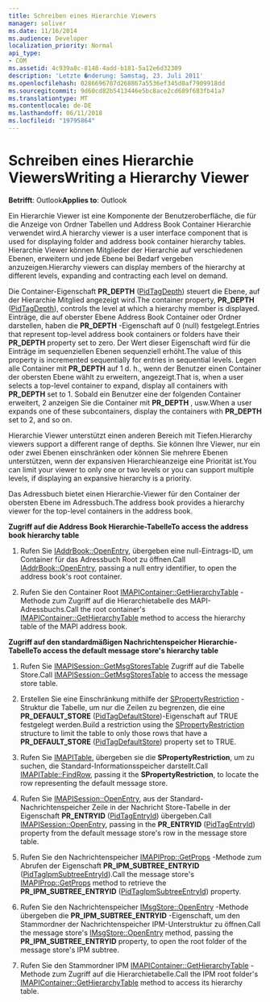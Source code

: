 ```yaml
---
title: Schreiben eines Hierarchie Viewers
manager: soliver
ms.date: 11/16/2014
ms.audience: Developer
localization_priority: Normal
api_type:
- COM
ms.assetid: 4c939a8c-8148-4add-b181-5a12e6d32309
description: 'Letzte �nderung: Samstag, 23. Juli 2011'
ms.openlocfilehash: 0286696707d268867a5536ef345d0af7909918dd
ms.sourcegitcommit: 9d60cd82b5413446e5bc8ace2cd689f683fb41a7
ms.translationtype: MT
ms.contentlocale: de-DE
ms.lasthandoff: 06/11/2018
ms.locfileid: "19795864"
---
```

# <a name="writing-a-hierarchy-viewer"></a><span data-ttu-id="b8744-103">Schreiben eines Hierarchie Viewers</span><span class="sxs-lookup"><span data-stu-id="b8744-103">Writing a Hierarchy Viewer</span></span>

  
  
<span data-ttu-id="b8744-104">**Betrifft**: Outlook</span><span class="sxs-lookup"><span data-stu-id="b8744-104">**Applies to**: Outlook</span></span> 
  
<span data-ttu-id="b8744-105">Ein Hierarchie Viewer ist eine Komponente der Benutzeroberfläche, die für die Anzeige von Ordner Tabellen und Address Book Container Hierarchie verwendet wird.</span><span class="sxs-lookup"><span data-stu-id="b8744-105">A hierarchy viewer is a user interface component that is used for displaying folder and address book container hierarchy tables.</span></span> <span data-ttu-id="b8744-106">Hierarchie Viewer können Mitglieder der Hierarchie auf verschiedenen Ebenen, erweitern und jede Ebene bei Bedarf vergeben anzuzeigen.</span><span class="sxs-lookup"><span data-stu-id="b8744-106">Hierarchy viewers can display members of the hierarchy at different levels, expanding and contracting each level on demand.</span></span>
  
<span data-ttu-id="b8744-107">Die Container-Eigenschaft **PR_DEPTH** ([PidTagDepth](pidtagdepth-canonical-property.md)) steuert die Ebene, auf der Hierarchie Mitglied angezeigt wird.</span><span class="sxs-lookup"><span data-stu-id="b8744-107">The container property, **PR_DEPTH** ([PidTagDepth](pidtagdepth-canonical-property.md)), controls the level at which a hierarchy member is displayed.</span></span> <span data-ttu-id="b8744-108">Einträge, die auf oberster Ebene Address Book Container oder Ordner darstellen, haben die **PR_DEPTH** -Eigenschaft auf 0 (null) festgelegt.</span><span class="sxs-lookup"><span data-stu-id="b8744-108">Entries that represent top-level address book containers or folders have their **PR_DEPTH** property set to zero.</span></span> <span data-ttu-id="b8744-109">Der Wert dieser Eigenschaft wird für die Einträge im sequenziellen Ebenen sequenziell erhöht.</span><span class="sxs-lookup"><span data-stu-id="b8744-109">The value of this property is incremented sequentially for entries in sequential levels.</span></span> <span data-ttu-id="b8744-110">Legen alle Container mit **PR_DEPTH** auf 1 d. h., wenn der Benutzer einen Container der obersten Ebene wählt zu erweitern, angezeigt.</span><span class="sxs-lookup"><span data-stu-id="b8744-110">That is, when a user selects a top-level container to expand, display all containers with **PR_DEPTH** set to 1.</span></span> <span data-ttu-id="b8744-111">Sobald ein Benutzer eine der folgenden Container erweitert, 2 anzeigen Sie die Container mit **PR_DEPTH** , usw.</span><span class="sxs-lookup"><span data-stu-id="b8744-111">When a user expands one of these subcontainers, display the containers with **PR_DEPTH** set to 2, and so on.</span></span> 
  
<span data-ttu-id="b8744-112">Hierarchie Viewer unterstützt einen anderen Bereich mit Tiefen.</span><span class="sxs-lookup"><span data-stu-id="b8744-112">Hierarchy viewers support a different range of depths.</span></span> <span data-ttu-id="b8744-113">Sie können Ihre Viewer, nur ein oder zwei Ebenen einschränken oder können Sie mehrere Ebenen unterstützen, wenn der expansiven Hierarchieanzeige eine Priorität ist.</span><span class="sxs-lookup"><span data-stu-id="b8744-113">You can limit your viewer to only one or two levels or you can support multiple levels, if displaying an expansive hierarchy is a priority.</span></span> 
  
<span data-ttu-id="b8744-114">Das Adressbuch bietet einen Hierarchie-Viewer für den Container der obersten Ebene im Adressbuch.</span><span class="sxs-lookup"><span data-stu-id="b8744-114">The address book provides a hierarchy viewer for the top-level containers in the address book.</span></span> 
  
 <span data-ttu-id="b8744-115">**Zugriff auf die Address Book Hierarchie-Tabelle**</span><span class="sxs-lookup"><span data-stu-id="b8744-115">**To access the address book hierarchy table**</span></span>
  
1. <span data-ttu-id="b8744-116">Rufen Sie [IAddrBook::OpenEntry](iaddrbook-openentry.md), übergeben eine null-Eintrags-ID, um Container für das Adressbuch Root zu öffnen.</span><span class="sxs-lookup"><span data-stu-id="b8744-116">Call [IAddrBook::OpenEntry](iaddrbook-openentry.md), passing a null entry identifier, to open the address book's root container.</span></span>
    
2. <span data-ttu-id="b8744-117">Rufen Sie den Container Root [IMAPIContainer::GetHierarchyTable](imapicontainer-gethierarchytable.md) -Methode zum Zugriff auf die Hierarchietabelle des MAPI-Adressbuchs.</span><span class="sxs-lookup"><span data-stu-id="b8744-117">Call the root container's [IMAPIContainer::GetHierarchyTable](imapicontainer-gethierarchytable.md) method to access the hierarchy table of the MAPI address book.</span></span> 
    
 <span data-ttu-id="b8744-118">**Zugriff auf den standardmäßigen Nachrichtenspeicher Hierarchie-Tabelle**</span><span class="sxs-lookup"><span data-stu-id="b8744-118">**To access the default message store's hierarchy table**</span></span>
  
1. <span data-ttu-id="b8744-119">Rufen Sie [IMAPISession::GetMsgStoresTable](imapisession-getmsgstorestable.md) Zugriff auf die Tabelle Store.</span><span class="sxs-lookup"><span data-stu-id="b8744-119">Call [IMAPISession::GetMsgStoresTable](imapisession-getmsgstorestable.md) to access the message store table.</span></span> 
    
2. <span data-ttu-id="b8744-120">Erstellen Sie eine Einschränkung mithilfe der [SPropertyRestriction](spropertyrestriction.md) -Struktur die Tabelle, um nur die Zeilen zu begrenzen, die eine **PR_DEFAULT_STORE** ([PidTagDefaultStore](pidtagdefaultstore-canonical-property.md))-Eigenschaft auf TRUE festgelegt werden.</span><span class="sxs-lookup"><span data-stu-id="b8744-120">Build a restriction using the [SPropertyRestriction](spropertyrestriction.md) structure to limit the table to only those rows that have a **PR_DEFAULT_STORE** ([PidTagDefaultStore](pidtagdefaultstore-canonical-property.md)) property set to TRUE.</span></span> 
    
3. <span data-ttu-id="b8744-121">Rufen Sie [IMAPITable](imapitable-findrow.md), übergeben sie die **SPropertyRestriction**, um zu suchen, die Standard-Informationsspeicher darstellt.</span><span class="sxs-lookup"><span data-stu-id="b8744-121">Call [IMAPITable::FindRow](imapitable-findrow.md), passing it the **SPropertyRestriction**, to locate the row representing the default message store.</span></span> 
    
4. <span data-ttu-id="b8744-122">Rufen Sie [IMAPISession::OpenEntry](imapisession-openentry.md), aus der Standard-Nachrichtenspeicher Zeile in der Nachricht Store-Tabelle in der Eigenschaft **PR_ENTRYID** ([PidTagEntryId](pidtagentryid-canonical-property.md)) übergeben.</span><span class="sxs-lookup"><span data-stu-id="b8744-122">Call [IMAPISession::OpenEntry](imapisession-openentry.md), passing in the **PR_ENTRYID** ([PidTagEntryId](pidtagentryid-canonical-property.md)) property from the default message store's row in the message store table.</span></span>
    
5. <span data-ttu-id="b8744-123">Rufen Sie den Nachrichtenspeicher [IMAPIProp::GetProps](imapiprop-getprops.md) -Methode zum Abrufen der Eigenschaft **PR_IPM_SUBTREE_ENTRYID** ([PidTagIpmSubtreeEntryId](pidtagipmsubtreeentryid-canonical-property.md)).</span><span class="sxs-lookup"><span data-stu-id="b8744-123">Call the message store's [IMAPIProp::GetProps](imapiprop-getprops.md) method to retrieve the **PR_IPM_SUBTREE_ENTRYID** ([PidTagIpmSubtreeEntryId](pidtagipmsubtreeentryid-canonical-property.md)) property.</span></span>
    
6. <span data-ttu-id="b8744-124">Rufen Sie den Nachrichtenspeicher [IMsgStore::OpenEntry](imsgstore-openentry.md) -Methode übergeben die **PR_IPM_SUBTREE_ENTRYID** -Eigenschaft, um den Stammordner der Nachrichtenspeicher IPM-Unterstruktur zu öffnen.</span><span class="sxs-lookup"><span data-stu-id="b8744-124">Call the message store's [IMsgStore::OpenEntry](imsgstore-openentry.md) method, passing the **PR_IPM_SUBTREE_ENTRYID** property, to open the root folder of the message store's IPM subtree.</span></span> 
    
7. <span data-ttu-id="b8744-125">Rufen Sie den Stammordner IPM [IMAPIContainer::GetHierarchyTable](imapicontainer-gethierarchytable.md) -Methode zum Zugriff auf die Hierarchietabelle.</span><span class="sxs-lookup"><span data-stu-id="b8744-125">Call the IPM root folder's [IMAPIContainer::GetHierarchyTable](imapicontainer-gethierarchytable.md) method to access its hierarchy table.</span></span> 
    

